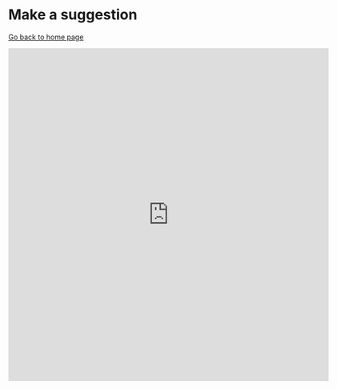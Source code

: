 # Make a suggestion
[Go back to home page](https://wib-wob.github.io/site/)

<iframe src="https://docs.google.com/forms/d/e/1FAIpQLSf2J-8iGZS_NMngvCI4qBChLR7kcHo9SdIFnnusE1v7HXmXoA/viewform?embedded=true&hl=en" width="640" height="664" frameborder="0" marginheight="0" marginwidth="0">Loading…</iframe>

